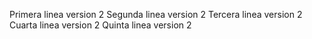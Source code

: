 Primera linea version 2
Segunda linea version 2
Tercera linea version 2
Cuarta linea version 2
Quinta linea version 2
